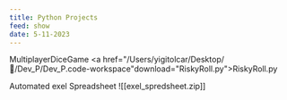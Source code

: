 ```yaml
---
title: Python Projects
feed: show
date: 5-11-2023
---
```

MultiplayerDiceGame
<a href="/Users/yigitolcar/Desktop//Dev_P/Dev_P.code-workspace"download="RiskyRoll.py">RiskyRoll.py</a>


Automated exel Spreadsheet
![[exel_spredsheet.zip]]